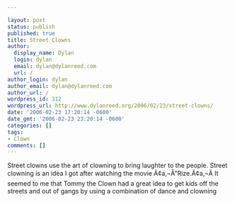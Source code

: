 ```yaml
---

layout: post
status: publish
published: true
title: Street Clowns
author:
  display_name: Dylan
  login: dylan
  email: dylan@dylanreed.com
  url: /
author_login: dylan
author_email: dylan@dylanreed.com
author_url: /
wordpress_id: 312
wordpress_url: http://www.dylanreed.org/2006/02/23/street-clowns/
date: '2006-02-23 17:20:14 -0600'
date_gmt: '2006-02-23 23:20:14 -0600'
categories: []
tags:
- Clown
comments: []
---
```


Street clowns use the art of clowning to bring laughter to the people. Street clowning is an idea I got after watching the movie Ã¢a‚¬Å"Rize.Ã¢a‚¬Â It seemed to me that Tommy the Clown had a great idea to get kids off the streets and out of gangs by using a combination of dance and clowning
